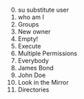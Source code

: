 0. su substitute user
1. who am I
2. Groups
3. New owner
4. Empty!
5. Execute
6. Multiple Permissions
7. Everybody
8. James Bond
9. John Doe
10. Look in the Mirror
11. Directories
